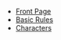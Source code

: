 * [Front Page](../content/title.html)
* [Basic Rules](../content/basic_rules.html)
* [Characters](../content/character_creation.html)
